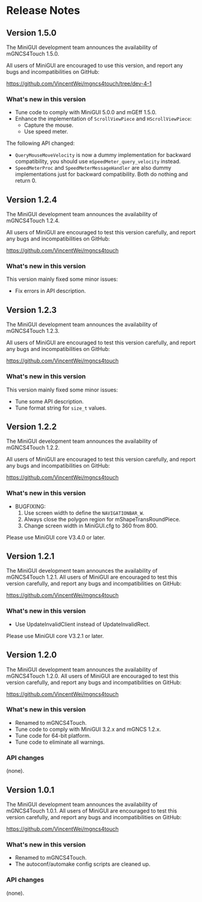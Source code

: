 # Release Notes

## Version 1.5.0

The MiniGUI development team announces the availability of mGNCS4Touch 1.5.0.

All users of MiniGUI are encouraged to use this version, and report any bugs
and incompatibilities on GitHub:

<https://github.com/VincentWei/mgncs4touch/tree/dev-4-1>

### What's new in this version

- Tune code to comply with MiniGUI 5.0.0 and mGEff 1.5.0.
- Enhance the implementation of `ScrollViewPiece` and `HScrollViewPiece`:
   - Capture the mouse.
   - Use speed meter.

The following API changed:

- `QueryMouseMoveVelocity` is now a dummy implementation for backward compatibility,
  you should use `mSpeedMeter_query_velocity` instead.
- `SpeedMeterProc` and `SpeedMeterMessageHandler` are also dummy implementations just
  for backward compatibility. Both do nothing and return 0.

## Version 1.2.4

The MiniGUI development team announces the availability of mGNCS4Touch 1.2.4.

All users of MiniGUI are encouraged to test this version carefully, and
report any bugs and incompatibilities on GitHub:

<https://github.com/VincentWei/mgncs4touch>

### What's new in this version

This version mainly fixed some minor issues:

- Fix errors in API description.

## Version 1.2.3

The MiniGUI development team announces the availability of mGNCS4Touch 1.2.3.

All users of MiniGUI are encouraged to test this version carefully, and
report any bugs and incompatibilities on GitHub:

https://github.com/VincentWei/mgncs4touch

### What's new in this version

This version mainly fixed some minor issues:

- Tune some API description.
- Tune format string for `size_t` values.

## Version 1.2.2

The MiniGUI development team announces the availability of mGNCS4Touch 1.2.2.

All users of MiniGUI are encouraged to test this version carefully, and
report any bugs and incompatibilities on GitHub:

https://github.com/VincentWei/mgncs4touch

### What's new in this version

* BUGFIXING:
  1. Use screen width to define the `NAVIGATIONBAR_W`.
  1. Always close the polygon region for mShapeTransRoundPiece.
  1. Change screen width in MiniGUI.cfg to 360 from 800.

Please use MiniGUI core V3.4.0 or later.

## Version 1.2.1

The MiniGUI development team announces the availability of mGNCS4Touch 1.2.1.
All users of MiniGUI are encouraged to test this version carefully, and
report any bugs and incompatibilities on GitHub:

https://github.com/VincentWei/mgncs4touch

### What's new in this version

  * Use UpdateInvalidClient instead of UpdateInvalidRect.

Please use MiniGUI core V3.2.1 or later.

## Version 1.2.0

The MiniGUI development team announces the availability of mGNCS4Touch 1.2.0.
All users of MiniGUI are encouraged to test this version carefully, and
report any bugs and incompatibilities on GitHub:

https://github.com/VincentWei/mgncs4touch

### What's new in this version

  * Renamed to mGNCS4Touch.
  * Tune code to comply with MiniGUI 3.2.x and mGNCS 1.2.x.
  * Tune code for 64-bit platform.
  * Tune code to eliminate all warnings.

### API changes

(none).

## Version 1.0.1

The MiniGUI development team announces the availability of mGNCS4Touch 1.0.1.
All users of MiniGUI are encouraged to test this version carefully, and
report any bugs and incompatibilities on GitHub:

https://github.com/VincentWei/mgncs4touch

### What's new in this version

  * Renamed to mGNCS4Touch.
  * The autoconf/automake config scripts are cleaned up.

### API changes

(none).
